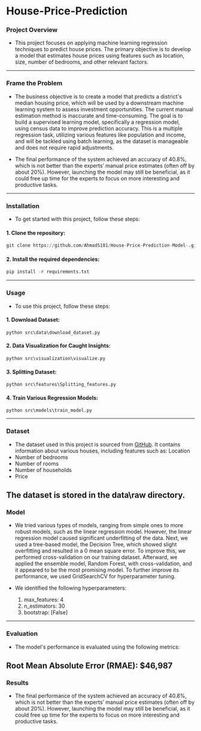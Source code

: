# House-Price-Prediction
### Project Overview

- This project focuses on applying machine learning regression techniques to predict house prices. The primary objective is to develop a model that estimates house prices using features such as location, size, number of bedrooms, and other relevant factors.
---

###  Frame the Problem
- The business objective is to create a model that predicts a district's median housing price, which will be used by a downstream machine learning system to assess investment opportunities. The current manual estimation method is inaccurate and time-consuming. The goal is to build a supervised learning model, specifically a regression model, using census data to improve prediction accuracy. This is a multiple regression task, utilizing various features like population and income, and will be tackled using batch learning, as the dataset is manageable and does not require rapid adjustments.

- The final performance of the system achieved an accuracy of 40.8%, which is not better than the experts’ manual price estimates (often off by about 20%). However, launching the model may still be beneficial, as it could free up time for the experts to focus on more interesting and productive tasks.
---

### Installation

- To get started with this project, follow these steps:
#### **1. Clone the repository:**
```python
git clone https://github.com/AhmadS101/House-Price-Prediction-Model-.git
```
#### **2. Install the required dependencies:**
```python
pip install -r requirements.txt
```
---

### Usage

- To use this project, follow these steps:
#### **1. Download Dataset:**
```pyhton
python src\data\download_dataset.py
```

#### **2. Data Visualization for Caught Insights:**
```pyhton
python src\visualization\visualize.py
```

#### **3. Splitting Dataset:**
```pyhton
python src\features\Splitting_features.py
```

#### **4. Train Various Regression Models:** 
```pyhton
python src\models\train_model.py
```
---

### Dataset
- The dataset used in this project is sourced from [GitHub](https://github.com/ageron/handson-ml2). It contains information about various houses, including features such as:
Location
- Number of bedrooms
- Number of rooms
- Number of households
- Price

The dataset is stored in the data\raw directory.
---

### Model
- We tried various types of models, ranging from simple ones to more robust models, such as the linear regression model. However, the linear regression model caused significant underfitting of the data. Next, we used a tree-based model, the Decision Tree, which showed slight overfitting and resulted in a 0 mean square error. To improve this, we performed cross-validation on our training dataset. Afterward, we applied the ensemble model, Random Forest, with cross-validation, and it appeared to be the most promising model. To further improve its performance, we used GridSearchCV for hyperparameter tuning.

- We identified the following hyperparameters:

    1. max_features: 4
    2. n_estimators: 30
    3. bootstrap: [False]
---

### Evaluation
- The model's performance is evaluated using the following metrics:

Root Mean Absolute Error (RMAE): $46,987
---

### Results
- The final performance of the system achieved an accuracy of 40.8%, which is not better than the experts’ manual price estimates (often off by about 20%). However, launching the model may still be beneficial, as it could free up time for the experts to focus on more interesting and productive tasks.
